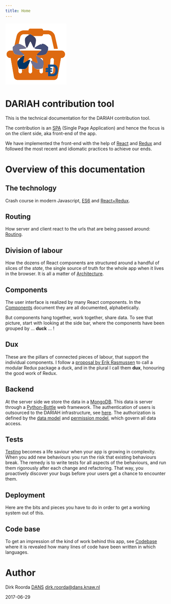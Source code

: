 ```yaml
---
title: Home
---
```


![logo](images/inkind_logo.png)

# DARIAH contribution tool

This is the technical documentation for the DARIAH contribution tool.

The contribution is an [SPA](https://en.wikipedia.org/wiki/Single-page_application)
(Single Page Application)
and hence the focus is on the client side, aka front-end of the app.

We have implemented the front-end with the help of
[React](https://facebook.github.io/react/) and [Redux](http://redux.js.org)
and followed the most recent and idiomatic practices to achieve our ends.

# Overview of this documentation

## The technology
Crash course in modern Javascript, [ES6](ES6) and [React+Redux](React).

## Routing
How server and client react to the urls that are being passed around: [Routing](Routing).

## Division of labour
How the dozens of React components are structured around a handful of slices of the *state*,
the single source of truth for the whole app when it lives in the browser.
It is all a matter of [Architecture](Architecture).

## Components
The user interface is realized by many React components.
In the [Components](Components) document they are all documented, alphabetically.

But components hang together, work together, share data.
To see that picture, start with looking at the side bar, where the components have been grouped by 
... **duck** ... !

## Dux
These are the pillars of connected pieces of labour, that support the individual components.
I follow a [proposal by Erik Rasmussen](https://github.com/erikras/ducks-modular-redux)
to call a modular Redux package a duck, and in the plural I call them **dux**,
honouring the good work of Redux.

## Backend
At the server side we store the data in a [MongoDB](https://docs.mongodb.com).
This data is server through a [Python-Bottle](http://bottlepy.org/docs/dev/) web framework.
The authentication of users is outsourced to the DARIAH infrastructure, see
[here](Dux#me). The authorization is defined by the [data model](Server#data-model) and
[permission model](Server#permissions),
which govern all data access.

## Tests

[Testing](Tests)
becomes a life saviour when your app is growing in complexity.
When you add new behaviours you run the risk that existing behaviours break.
The remedy is to write tests for all aspects of the behaviours, and run them rigorously
after each change and refactoring.
That way, you proactively discover your bugs before your users get a chance to
encounter them.

## Deployment
Here are the bits and pieces you have to do in order to get a working system out of this.

## Code base

To get an impression of the kind of work behind this app, see 
[Codebase](Codebase) where it is revealed how many lines of code have been written in which languages.

# Author

Dirk Roorda
[DANS](https://www.dans.knaw.nl)
[dirk.roorda@dans.knaw.nl](mailto:dirk.roorda@dans.knaw.nl)

2017-06-29





